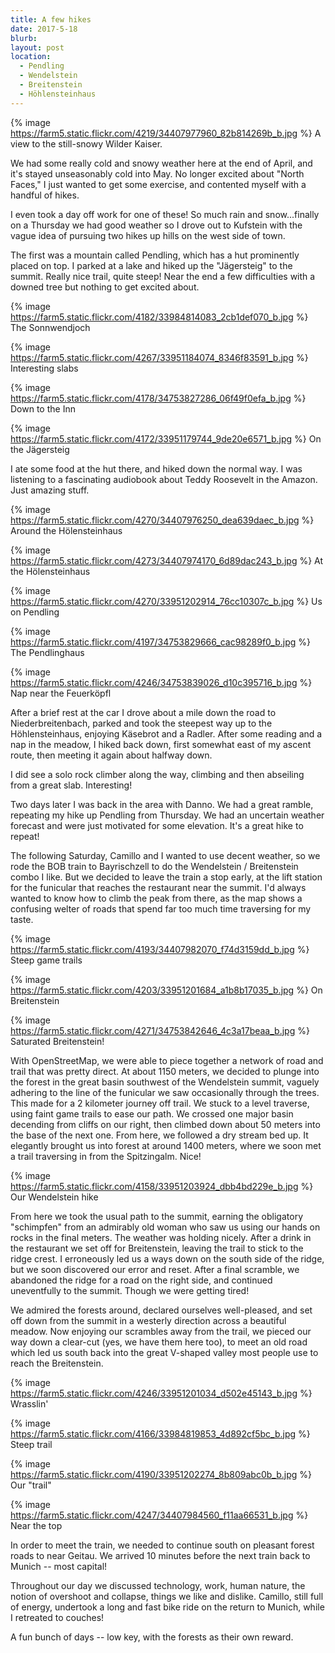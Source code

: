 ```yaml
---
title: A few hikes
date: 2017-5-18
blurb: 
layout: post
location:
  - Pendling
  - Wendelstein
  - Breitenstein
  - Höhlensteinhaus
---
```


{% image https://farm5.static.flickr.com/4219/34407977960_82b814269b_b.jpg %}
A view to the still-snowy Wilder Kaiser.

We had some really cold and snowy weather here at the end of April, and it's
stayed unseasonably cold into May. No longer excited about "North Faces," I
just wanted to get some exercise, and contented myself with a handful of hikes.

I even took a day off work for one of these! So much rain and snow...finally
on a Thursday we had good weather so I drove out to Kufstein with the vague
idea of pursuing two hikes up hills on the west side of town.

The first was a mountain called Pendling, which has a hut prominently placed
on top. I parked at a lake and hiked up the "Jägersteig" to the summit.
Really nice trail, quite steep! Near the end a few difficulties with a downed
tree but nothing to get excited about.

{% image https://farm5.static.flickr.com/4182/33984814083_2cb1def070_b.jpg %}
The Sonnwendjoch


{% image https://farm5.static.flickr.com/4267/33951184074_8346f83591_b.jpg %}
Interesting slabs



{% image https://farm5.static.flickr.com/4178/34753827286_06f49f0efa_b.jpg %}
Down to the Inn

{% image https://farm5.static.flickr.com/4172/33951179744_9de20e6571_b.jpg %}
On the Jägersteig

I ate some food at the hut there, and hiked down the normal way. I was listening
to a fascinating audiobook about Teddy Roosevelt in the Amazon. Just amazing stuff.


{% image https://farm5.static.flickr.com/4270/34407976250_dea639daec_b.jpg %}
Around the Hölensteinhaus


{% image https://farm5.static.flickr.com/4273/34407974170_6d89dac243_b.jpg %}
At the Hölensteinhaus

{% image https://farm5.static.flickr.com/4270/33951202914_76cc10307c_b.jpg %}
Us on Pendling


{% image https://farm5.static.flickr.com/4197/34753829666_cac98289f0_b.jpg %}
The Pendlinghaus

{% image https://farm5.static.flickr.com/4246/34753839026_d10c395716_b.jpg %}
Nap near the Feuerköpfl



After a brief rest at the car I drove about a mile down the road to Niederbreitenbach,
parked and took the steepest way up to the Höhlensteinhaus, enjoying Käsebrot and
a Radler. After some reading and a nap in the meadow, I hiked back down, first
somewhat east of my ascent route, then meeting it again about halfway down.

I did see a solo rock climber along the way, climbing and then abseiling from a great
slab. Interesting!

Two days later I was back in the area with Danno. We had a great ramble, repeating
my hike up Pendling from Thursday. We had an uncertain weather forecast and were
just motivated for some elevation. It's a great hike to repeat!

The following Saturday, Camillo and I wanted to use decent weather, so we rode
the BOB train to Bayrischzell to do the Wendelstein / Breitenstein combo I like.
But we decided to leave the train a stop early, at the lift station for the
funicular that reaches the restaurant near the summit. I'd always wanted to know how
to climb the peak from there, as the map shows a confusing welter of roads that spend
far too much time traversing for my taste.



{% image https://farm5.static.flickr.com/4193/34407982070_f74d3159dd_b.jpg %}
Steep game trails

{% image https://farm5.static.flickr.com/4203/33951201684_a1b8b17035_b.jpg %}
On Breitenstein



{% image https://farm5.static.flickr.com/4271/34753842646_4c3a17beaa_b.jpg %}
Saturated Breitenstein!




With OpenStreetMap, we were able to piece together a network of road and trail that was
pretty direct. At about 1150 meters, we decided to plunge into the forest in the
great basin southwest of the Wendelstein summit, vaguely adhering to the line
of the funicular we saw occasionally through the trees. This made for a 2
kilometer journey off trail. We stuck to a level traverse, using faint game trails
to ease our path. We crossed one major basin decending from cliffs on our right,
then climbed down about 50 meters into the base of the next one. From here, we followed
a dry stream bed up. It elegantly brought us into forest at around 1400 meters,
where we soon met a trail traversing in from the Spitzingalm. Nice!

{% image https://farm5.static.flickr.com/4158/33951203924_dbb4bd229e_b.jpg %}
Our Wendelstein hike

From here we took the usual path to the summit, earning the obligatory "schimpfen"
from an admirably old woman who saw us using our hands on rocks in the final meters.
The weather was holding nicely. After a drink in the restaurant we set off for
Breitenstein, leaving the trail to stick to the ridge crest. I erroneously led
us a ways down on the south side of the ridge, but we soon discovered our error
and reset. After a final scramble, we abandoned the ridge for a road on the right
side, and continued uneventfully to the summit. Though we were getting tired!

We admired the forests around, declared ourselves well-pleased, and set off down
from the summit in a westerly direction across a beautiful meadow. Now enjoying
our scrambles away from the trail, we pieced our way down a clear-cut (yes, we
have them here too), to meet an old road which led us south back into the
great V-shaped valley most people use to reach the Breitenstein.


{% image https://farm5.static.flickr.com/4246/33951201034_d502e45143_b.jpg %}
Wrasslin'



{% image https://farm5.static.flickr.com/4166/33984819853_4d892cf5bc_b.jpg %}
Steep trail


{% image https://farm5.static.flickr.com/4190/33951202274_8b809abc0b_b.jpg %}
Our "trail"


{% image https://farm5.static.flickr.com/4247/34407984560_f11aa66531_b.jpg %}
Near the top

In order to meet the train, we needed to continue south on pleasant forest roads
to near Geitau. We arrived 10 minutes before the next train back to Munich --
most capital!

Throughout our day we discussed technology, work, human nature, the notion of overshoot
and collapse, things we like and dislike. Camillo, still full of energy, undertook a
long and fast bike ride on the return to Munich, while I retreated to couches!

A fun bunch of days -- low key, with the forests as their own reward.

